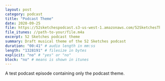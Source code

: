 ```yaml
---
layout: post
category: podcast
title: "Podcast Theme"
date: 2020-09-25
file: https://52sketchespodcast.s3-us-west-1.amazonaws.com/52SketchesTheme.mp3
file_itunes: //path-to-your/file.m4a
excerpt: 52 Sketches podcast theme
summary: Draft musical theme of the 52 Sketches podcast
duration: "00:41" # audio length in mm:ss
length: "1328191" # filesize in bytes
explicit: "no" # "yes" or "no"
block: "no" # means is shown in itunes
---
```


A test podcast episode containing only the podcast theme.
